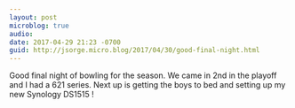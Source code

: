 ```yaml
---
layout: post
microblog: true
audio: 
date: 2017-04-29 21:23 -0700
guid: http://jsorge.micro.blog/2017/04/30/good-final-night.html
---
```

Good final night of bowling for the season. We came in 2nd in the playoff and I had a 621 series. Next up is getting the boys to bed and setting up my new Synology DS1515 !
